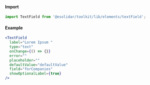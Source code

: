#### Import

```js static
import TextField from '@esolidar/toolkit/lib/elements/textField';
```

#### Example

```jsx
<TextField
  label="Lorem Ipsum "
  type="text"
  onChange={() => {}}
  error=""
  placeholder=""
  defaultValue="defaultValue"
  field="forCompanies"
  showOptionalLabel={true}
/>
```
